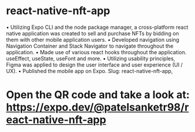 # react-native-nft-app
•	Utilizing Expo CLI and the node package manager, a cross-platform react native application was created to sell and purchase NFTs by bidding on them with other mobile application users.
•	Developed navigation using Navigation Container and Stack Navigator to navigate throughout the application.
•	Made use of various react hooks throughout the application. useEffect, useState, useFont and more.
•	Utilizing usability principles, Figma was applied to design the user interface and user experience (UI / UX).
•	Published the mobile app on Expo. Slug: react-native-nft-app, 

# Open the QR code and take a look at: https://expo.dev/@patelsanketr98/react-native-nft-app
